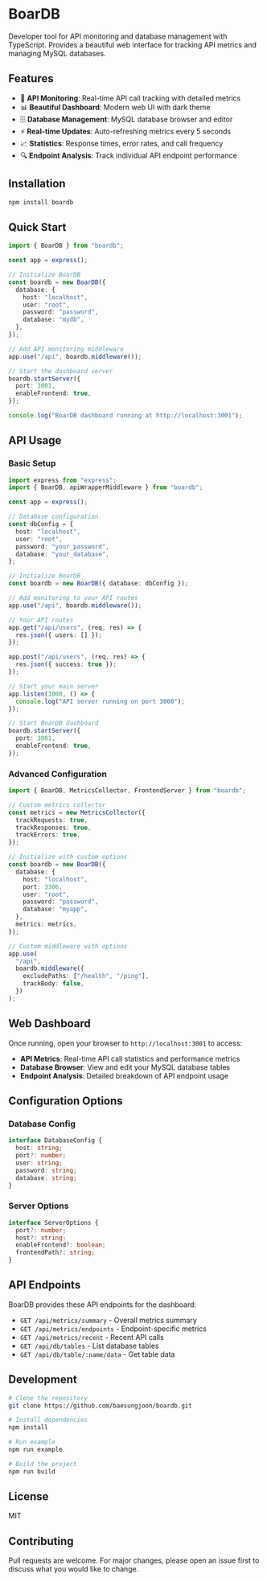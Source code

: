 # BoarDB

Developer tool for API monitoring and database management with TypeScript. Provides a beautiful web interface for tracking API metrics and managing MySQL databases.

## Features

- 🚀 **API Monitoring**: Real-time API call tracking with detailed metrics
- 📊 **Beautiful Dashboard**: Modern web UI with dark theme
- 🗄️ **Database Management**: MySQL database browser and editor
- ⚡ **Real-time Updates**: Auto-refreshing metrics every 5 seconds
- 📈 **Statistics**: Response times, error rates, and call frequency
- 🔍 **Endpoint Analysis**: Track individual API endpoint performance

## Installation

```bash
npm install boardb
```

## Quick Start

```typescript
import { BoarDB } from "boardb";

const app = express();

// Initialize BoarDB
const boardb = new BoarDB({
  database: {
    host: "localhost",
    user: "root",
    password: "password",
    database: "mydb",
  },
});

// Add API monitoring middleware
app.use("/api", boardb.middleware());

// Start the dashboard server
boardb.startServer({
  port: 3001,
  enableFrontend: true,
});

console.log("BoarDB dashboard running at http://localhost:3001");
```

## API Usage

### Basic Setup

```typescript
import express from "express";
import { BoarDB, apiWrapperMiddleware } from "boardb";

const app = express();

// Database configuration
const dbConfig = {
  host: "localhost",
  user: "root",
  password: "your_password",
  database: "your_database",
};

// Initialize BoarDB
const boardb = new BoarDB({ database: dbConfig });

// Add monitoring to your API routes
app.use("/api", boardb.middleware());

// Your API routes
app.get("/api/users", (req, res) => {
  res.json({ users: [] });
});

app.post("/api/users", (req, res) => {
  res.json({ success: true });
});

// Start your main server
app.listen(3000, () => {
  console.log("API server running on port 3000");
});

// Start BoarDB dashboard
boardb.startServer({
  port: 3001,
  enableFrontend: true,
});
```

### Advanced Configuration

```typescript
import { BoarDB, MetricsCollector, FrontendServer } from "boardb";

// Custom metrics collector
const metrics = new MetricsCollector({
  trackRequests: true,
  trackResponses: true,
  trackErrors: true,
});

// Initialize with custom options
const boardb = new BoarDB({
  database: {
    host: "localhost",
    port: 3306,
    user: "root",
    password: "password",
    database: "myapp",
  },
  metrics: metrics,
});

// Custom middleware with options
app.use(
  "/api",
  boardb.middleware({
    excludePaths: ["/health", "/ping"],
    trackBody: false,
  })
);
```

## Web Dashboard

Once running, open your browser to `http://localhost:3001` to access:

- **API Metrics**: Real-time API call statistics and performance metrics
- **Database Browser**: View and edit your MySQL database tables
- **Endpoint Analysis**: Detailed breakdown of API endpoint usage

## Configuration Options

### Database Config

```typescript
interface DatabaseConfig {
  host: string;
  port?: number;
  user: string;
  password: string;
  database: string;
}
```

### Server Options

```typescript
interface ServerOptions {
  port?: number;
  host?: string;
  enableFrontend?: boolean;
  frontendPath?: string;
}
```

## API Endpoints

BoarDB provides these API endpoints for the dashboard:

- `GET /api/metrics/summary` - Overall metrics summary
- `GET /api/metrics/endpoints` - Endpoint-specific metrics
- `GET /api/metrics/recent` - Recent API calls
- `GET /api/db/tables` - List database tables
- `GET /api/db/table/:name/data` - Get table data

## Development

```bash
# Clone the repository
git clone https://github.com/baesungjoon/boardb.git

# Install dependencies
npm install

# Run example
npm run example

# Build the project
npm run build
```

## License

MIT

## Contributing

Pull requests are welcome. For major changes, please open an issue first to discuss what you would like to change.
